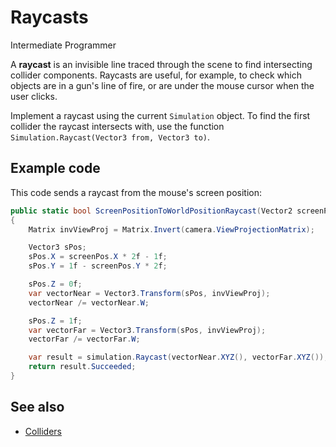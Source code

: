 # Raycasts

<span class="label label-doc-level">Intermediate</span>
<span class="label label-doc-audience">Programmer</span>

A **raycast** is an invisible line traced through the scene to find intersecting collider components. Raycasts are useful, for example, to check which objects are in a gun's line of fire, or are under the mouse cursor when the user clicks.

Implement a raycast using the current ```Simulation``` object. To find the first collider the raycast intersects with, use the function ```Simulation.Raycast(Vector3 from, Vector3 to)```.

## Example code

This code sends a raycast from the mouse's screen position:

```cs
public static bool ScreenPositionToWorldPositionRaycast(Vector2 screenPos, CameraComponent camera, Simulation simulation)
{
    Matrix invViewProj = Matrix.Invert(camera.ViewProjectionMatrix);

    Vector3 sPos;
    sPos.X = screenPos.X * 2f - 1f;
    sPos.Y = 1f - screenPos.Y * 2f;

    sPos.Z = 0f;
    var vectorNear = Vector3.Transform(sPos, invViewProj);
    vectorNear /= vectorNear.W;

    sPos.Z = 1f;
    var vectorFar = Vector3.Transform(sPos, invViewProj);
    vectorFar /= vectorFar.W;

    var result = simulation.Raycast(vectorNear.XYZ(), vectorFar.XYZ());
    return result.Succeeded;
}
```

## See also
* [Colliders](colliders.md)
